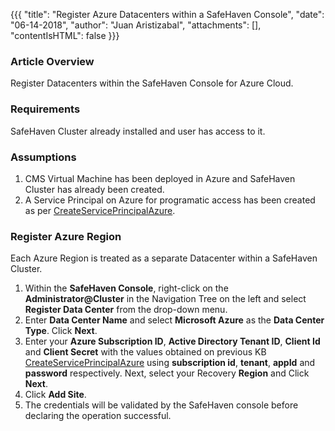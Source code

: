 {{{
  "title": "Register Azure Datacenters within a SafeHaven Console",
  "date": "06-14-2018",
  "author": "Juan Aristizabal",
  "attachments": [],
  "contentIsHTML": false
}}}

### Article Overview
Register Datacenters within the SafeHaven Console for Azure Cloud.

### Requirements
SafeHaven Cluster already installed and user has access to it.

### Assumptions
1. CMS Virtual Machine has been deployed in Azure and SafeHaven Cluster has already been created.
2. A Service Principal on Azure for programatic access has been created as per [CreateServicePrincipalAzure](CreateServicePrincipalAzure.md).

### Register Azure Region
Each Azure Region is treated as a separate Datacenter within a SafeHaven Cluster.

1. Within the **SafeHaven Console**, right-click on the **Administrator@Cluster** in the Navigation Tree on the left and select **Register Data Center** from the drop-down menu.
2. Enter **Data Center Name** and select **Microsoft Azure** as the **Data Center Type**. Click **Next**.
3. Enter your **Azure Subscription ID**,  **Active Directory Tenant ID**, **Client Id** and **Client Secret** with the values obtained on previous KB [CreateServicePrincipalAzure](CreateServicePrincipalAzure.md) using **subscription id**, **tenant**, **appId** and **password** respectively. Next, select your Recovery **Region** and Click **Next**.
5. Click **Add Site**.
6. The credentials will be validated by the SafeHaven console before declaring the operation successful.
